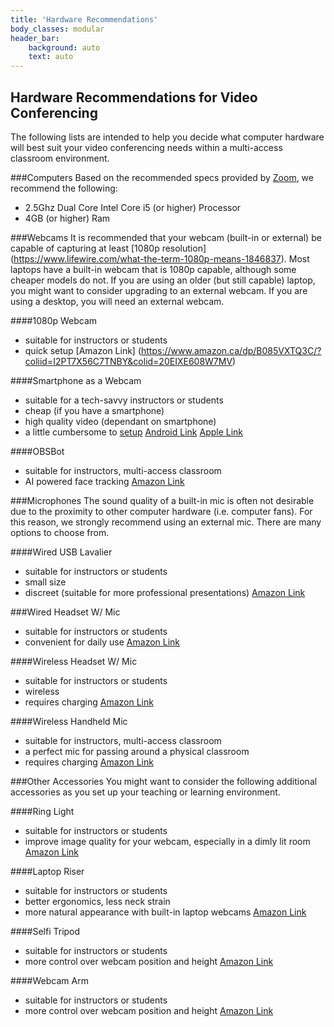 ```yaml
---
title: 'Hardware Recommendations'
body_classes: modular
header_bar:
    background: auto
    text: auto
---
```


## Hardware Recommendations for Video Conferencing


The following lists are intended to help you decide what computer hardware will best suit your video conferencing needs within a multi-access classroom environment.

###Computers
Based on the recommended specs provided by [Zoom](https://support.zoom.us/hc/en-us/articles/204003179-System-Requirements-for-Zoom-Rooms), we recommend the following:
-	2.5Ghz Dual Core Intel Core i5 (or higher) Processor
- 4GB (or higher) Ram

###Webcams
It is recommended that your webcam (built-in or external) be capable of capturing at least [1080p resolution] (https://www.lifewire.com/what-the-term-1080p-means-1846837). Most laptops have a built-in webcam that is 1080p capable, although some cheaper models do not. If you are using an older (but still capable) laptop, you might want to consider upgrading to an external webcam. If you are using a desktop, you will need an external webcam.

####1080p Webcam
- suitable for instructors or students
- quick setup
[Amazon Link] (https://www.amazon.ca/dp/B085VXTQ3C/?coliid=I2PT7X56C7TNBY&colid=20EIXE608W7MV)

####Smartphone as a Webcam
- suitable for a tech-savvy instructors or students
- cheap (if you have a smartphone)
- high quality video (dependant on smartphone)
- a little cumbersome to [setup](https://www.youtube.com/watch?v=ow4FglWl9b4)
[Android Link](https://www.dev47apps.com)
[Apple Link](https://www.elgato.com/en/epoccam)

####OBSBot
- suitable for instructors, multi-access classroom
- AI powered face tracking
[Amazon Link](https://www.amazon.ca/s?k=obsbot&crid=2PSIJDXC24HVV&sprefix=obsbot%2Caps%2C177)

###Microphones
The sound quality of a built-in mic is often not desirable due to the proximity to other computer hardware (i.e. computer fans). For this reason, we strongly recommend using an external mic. There are many options to choose from.

####Wired USB Lavalier
- suitable for instructors or students
- small size
- discreet (suitable for more professional presentations)
[Amazon Link](https://www.amazon.ca/USB-Lavalier-Lapel-Microphone-Clip/dp/B08Q3P3WZR)

###Wired Headset W/ Mic
- suitable for instructors or students
- convenient for daily use
[Amazon Link](https://www.amazon.ca/Telephone-Microphone-Computer-Conference-Softphones/dp/B07D4FLF3H)

####Wireless Headset W/ Mic
- suitable for instructors or students
- wireless
- requires charging
[Amazon Link](https://www.amazon.ca/dp/B011NTAYTS/?coliid=I2WIS9C16BET3)

####Wireless Handheld Mic
- suitable for instructors, multi-access classroom
- a perfect mic for passing around a physical classroom
- requires charging
[Amazon Link](https://www.amazon.ca/Wireless-Microphone-Alvoxcon-Rechargeable-Classroom/dp/B07F9LVK1M/)

###Other Accessories
You might want to consider the following additional accessories as you set up your teaching or learning environment.

####Ring Light
- suitable for instructors or students
- improve image quality for your webcam, especially in a dimly lit room
[Amazon Link](https://www.amazon.ca/s?k=ring+light&i=electronics&crid=XRCNWYC73WEY&sprefix=ring+light%2Celectronics%2C122)

####Laptop Riser
- suitable for instructors or students
- better ergonomics, less neck strain
- more natural appearance with built-in laptop webcams
[Amazon Link](https://www.amazon.ca/Notebook-Ergonomic-Adjustable-Ultrabook-Compatible/dp/B081Z263H8)

####Selfi Tripod
- suitable for instructors or students
- more control over webcam position and height
[Amazon Link](https://www.amazon.ca/s?k=selfi+tripod&crid=1DLSZBGOXN2MH&sprefix=selfi%2520tripod%2Caps%2C129)

####Webcam Arm
- suitable for instructors or students
- more control over webcam position and height
[Amazon Link](https://www.amazon.ca/s?k=webcam+arm&crid=3FZN8YSJHTXL&sprefix=webcam+arm%2Caps%2C153)
